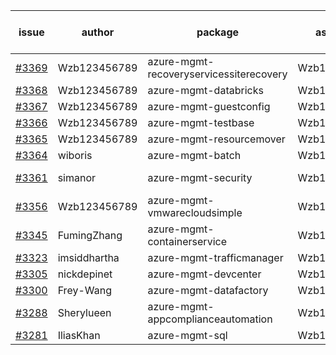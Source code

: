| issue | author | package | assignee | bot advice | created date of issue | target release date | date from target |
| ------ | ------ | ------ | ------ | ------ | ------ | ------ | :-----: |
| [#3369](https://github.com/Azure/sdk-release-request/issues/3369) | Wzb123456789 | azure-mgmt-recoveryservicessiterecovery | Wzb123456789 | new issue. | 11-04 | 11-25 |  |
| [#3368](https://github.com/Azure/sdk-release-request/issues/3368) | Wzb123456789 | azure-mgmt-databricks | Wzb123456789 |  | 11-04 | 11-25 |  |
| [#3367](https://github.com/Azure/sdk-release-request/issues/3367) | Wzb123456789 | azure-mgmt-guestconfig | Wzb123456789 |  | 11-04 | 11-25 |  |
| [#3366](https://github.com/Azure/sdk-release-request/issues/3366) | Wzb123456789 | azure-mgmt-testbase | Wzb123456789 |  | 11-04 | 11-25 |  |
| [#3365](https://github.com/Azure/sdk-release-request/issues/3365) | Wzb123456789 | azure-mgmt-resourcemover | Wzb123456789 |  | 11-04 | 11-25 |  |
| [#3364](https://github.com/Azure/sdk-release-request/issues/3364) | wiboris | azure-mgmt-batch | Wzb123456789 |  | 11-02 | 11-25 |  |
| [#3361](https://github.com/Azure/sdk-release-request/issues/3361) | simanor | azure-mgmt-security | Wzb123456789 | new issue. | 11-02 | 11-25 |  |
| [#3356](https://github.com/Azure/sdk-release-request/issues/3356) | Wzb123456789 | azure-mgmt-vmwarecloudsimple | Wzb123456789 |  | 11-02 | 11-25 |  |
| [#3345](https://github.com/Azure/sdk-release-request/issues/3345) | FumingZhang | azure-mgmt-containerservice | Wzb123456789 |  | 11-02 | 11-25 |  |
| [#3323](https://github.com/Azure/sdk-release-request/issues/3323) | imsiddhartha | azure-mgmt-trafficmanager | Wzb123456789 |  | 10-28 | 11-25 |  |
| [#3305](https://github.com/Azure/sdk-release-request/issues/3305) | nickdepinet | azure-mgmt-devcenter | Wzb123456789 |  | 10-26 | 11-25 |  |
| [#3300](https://github.com/Azure/sdk-release-request/issues/3300) | Frey-Wang | azure-mgmt-datafactory | Wzb123456789 |  | 10-26 | 11-25 |  |
| [#3288](https://github.com/Azure/sdk-release-request/issues/3288) | Sherylueen | azure-mgmt-appcomplianceautomation | Wzb123456789 | On time | 10-24 | 11-16 |  |
| [#3281](https://github.com/Azure/sdk-release-request/issues/3281) | IliasKhan | azure-mgmt-sql | Wzb123456789 |  | 10-19 | 11-25 |  |
